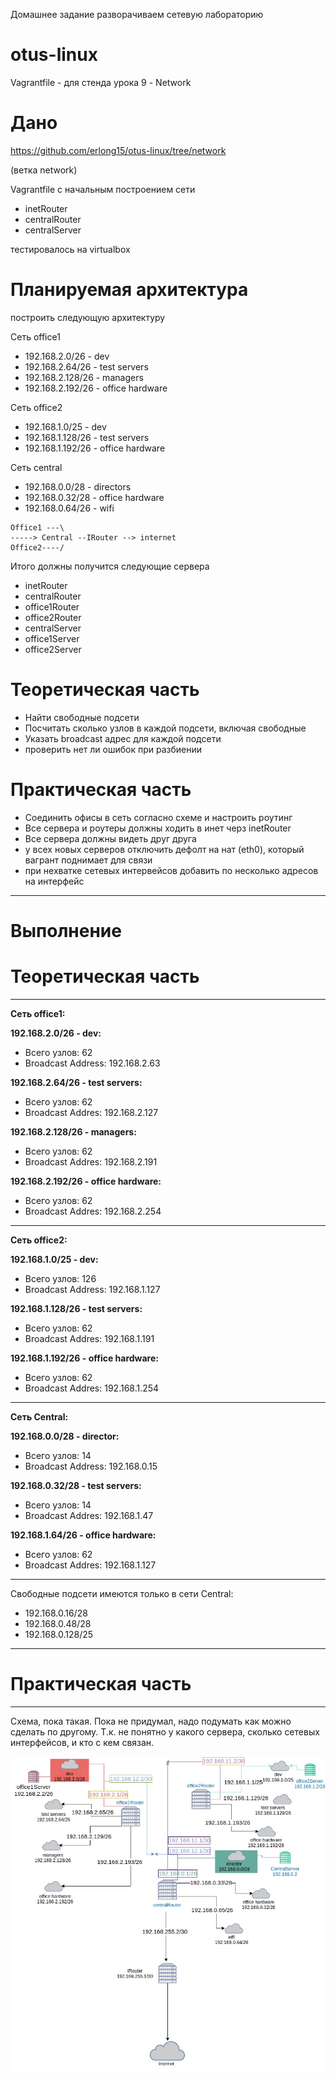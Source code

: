 Домашнее задание
разворачиваем сетевую лабораторию

# otus-linux
Vagrantfile - для стенда урока 9 - Network

# Дано
https://github.com/erlong15/otus-linux/tree/network

(ветка network)

Vagrantfile с начальным построением сети
- inetRouter
- centralRouter
- centralServer

тестировалось на virtualbox

# Планируемая архитектура
построить следующую архитектуру

Сеть office1
- 192.168.2.0/26 - dev
- 192.168.2.64/26 - test servers
- 192.168.2.128/26 - managers
- 192.168.2.192/26 - office hardware

Сеть office2
- 192.168.1.0/25 - dev
- 192.168.1.128/26 - test servers
- 192.168.1.192/26 - office hardware


Сеть central
- 192.168.0.0/28 - directors
- 192.168.0.32/28 - office hardware
- 192.168.0.64/26 - wifi

```
Office1 ---\
-----> Central --IRouter --> internet
Office2----/
```
Итого должны получится следующие сервера
- inetRouter
- centralRouter
- office1Router
- office2Router
- centralServer
- office1Server
- office2Server

# Теоретическая часть
- Найти свободные подсети
- Посчитать сколько узлов в каждой подсети, включая свободные
- Указать broadcast адрес для каждой подсети
- проверить нет ли ошибок при разбиении

# Практическая часть
- Соединить офисы в сеть согласно схеме и настроить роутинг
- Все сервера и роутеры должны ходить в инет черз inetRouter
- Все сервера должны видеть друг друга
- у всех новых серверов отключить дефолт на нат (eth0), который вагрант поднимает для связи
- при нехватке сетевых интервейсов добавить по несколько адресов на интерфейс

______________________________________________________
# Выполнение

# Теоретическая часть

______________________________________________________
**Сеть office1:**

**192.168.2.0/26 - dev:**
- Всего узлов: 62
- Broadcast Address: 192.168.2.63

**192.168.2.64/26 - test servers:**
- Всего узлов: 62
- Broadcast Addres: 192.168.2.127

**192.168.2.128/26 - managers:**
- Всего узлов: 62
- Broadcast Addres: 192.168.2.191

**192.168.2.192/26 - office hardware:**
- Всего узлов: 62
- Broadcast Addres: 192.168.2.254
______________________________________________________
**Сеть office2:**

**192.168.1.0/25 - dev:**
- Всего узлов: 126
- Broadcast Address: 192.168.1.127

**192.168.1.128/26 - test servers:**
- Всего узлов: 62
- Broadcast Addres: 192.168.1.191

**192.168.1.192/26 - office hardware:**
- Всего узлов: 62
- Broadcast Addres: 192.168.1.254
______________________________________________________
**Сеть Central:**

**192.168.0.0/28 - director:**
- Всего узлов: 14 
- Broadcast Address: 192.168.0.15

**192.168.0.32/28 - test servers:**
- Всего узлов: 14
- Broadcast Addres: 192.168.1.47

**192.168.1.64/26 - office hardware:**
- Всего узлов: 62
- Broadcast Addres: 192.168.1.127
______________________________________________________

Свободные подсети имеются только в сети Central: 
- 192.168.0.16/28
- 192.168.0.48/28
- 192.168.0.128/25
___________________________________________________________________

# Практическая часть

______________________________________________________
Схема, пока такая. Пока не придумал, надо подумать как можно сделать по другому. Т.к. не понятно у какого сервера, сколько сетевых интерфейсов, и кто с кем связан.

<img src="Image/Block2Task1.jpg" />



